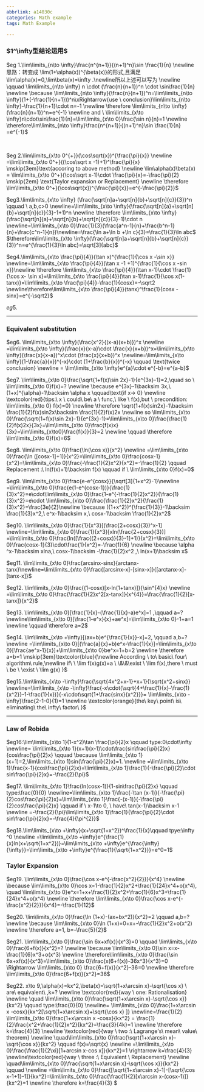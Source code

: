 ```yaml
---
abbrlink: a14030c
categories: Math example
tags: Math Example

---
```

### $1^\infty型结论运用$

$eg 1.\lim\limits_{n\to \infty}\frac{n^{n+1}}{(n+1)^n}\sin \frac{1}{n} 
\newline 思路：转变成 \lim(1+\alpha(x))^{\beta(x)}的形式,且满足\lim\alpha(x)=0,\lim\beta(x)=\infty .\newline所以上述可以写为 \newline  \qquad \lim\limits_{n\to \infty} n \cdot (\frac{n}{n+1})^n \cdot \sin\frac{1}{n} 
\newline \because \lim\limits_{n\to \infty}(\frac{n}{n+1})^n=\lim\limits_{n\to \infty}(1+(-\frac{1}{n+1}))^n\xRightarrow{use \ conclusion}\lim\limits_{n\to \infty}-\frac{1}{n+1}\cdot n=-1 \newline
\therefore \lim\limits_{n\to \infty}(\frac{n}{n+1})^n=e^{-1} 
\newline and \ \lim\limits_{x\to \infty}n\cdot\sin\frac{1}{n}=\lim\limits_{x\to 0}\frac{\sin n}{n}=1 
\newline  \therefore\lim\limits_{n\to \infty}\frac{n^{n+1}}{(n+1)^n}\sin \frac{1}{n} =e^{-1}$

<br>

$eg 2.\lim\limits_{x\to 0^{+}}(\cos\sqrt{x})^{\frac{\pi}{x}}
\newline =\lim\limits_{x\to 0^+}((\cos\sqrt x -1)+1)^\frac{\pi}{x} \mskip{3em}\text{accoring to above method}
\newline \lim\alpha(x)\beta(x) = \lim\limits_{x\to 0^+}(\cos\sqrt x-1)\cdot \frac{\pi}{x}=-\frac{\pi}{2} \mskip{2em} \text{Taylor expansion or Replacement}
\newline \therefore \lim\limits_{x\to 0^+}(\cos\sqrt{x})^{\frac{\pi}{x}}=e^{-\frac{\pi}{2}}$
 
 $eg3.\lim\limits_{x\to \infty} (\frac{\sqrt[n]a+\sqrt[n]{b}+\sqrt[n]{c}}{3})^n \qquad  \ a,b,c>0
 \newline=\lim\limits_{x\to \infty}(\frac{\sqrt[n]{a}+\sqrt[n]{b}+\sqrt[n]{c}}{3}-1+1)^n
 \newline \therefore \lim\limits_{x\to \infty} (\frac{\sqrt[n]{a}+\sqrt[n]{b}+\sqrt[n]{c}}{3}-1)\cdot n
 \newline=\lim\limits_{x\to 0}\frac{1}{3}(\frac{a^n-1}{n}+\frac{b^n-1}{n}+\frac{c^n-1}{n})\newline=\frac{\ln a+\ln b +\ln c}{3}=\frac{1}{3}\ln abc$
 $\therefore\lim\limits_{x\to \infty}(\frac{\sqrt[n]a+\sqrt[n]{b}+\sqrt[n]{c}}{3})^n=e^{\frac{1}{3}\ln abc}=\sqrt[3]{abc}$
   
 $eg4.\lim\limits_{x\to \frac{\pi}{4}}(\tan x)^{\frac{1}{\cos x -\sin x}}
 \newline=\lim\limits_{x\to \frac{\pi}{4}}(\tan x -1 +1)^{\frac{1}{\cos x -sin x}}\newline
 \therefore \lim\limits_{x\to \frac{\pi}{4}}(\tan x-1)\cdot \frac{1}{\cos x- \sin x}=\lim\limits_{x\to \frac{\pi}{4}}(\tan x-1)\frac{1}{\cos x(1-tanx)}=\lim\limits_{x\to \frac{\pi}{4}}-\frac{1}{cosx}=-\sqrt2
 \newline\therefore\lim\limits_{x\to \frac{\pi}{4}}(tanx)^\frac{1}{cosx -sinx}=e^{-\sqrt2}$

$eg5.$

-------
### Equivalent substitution

$eg6. \lim\limits_{x\to \infty}(\frac{x^2}{(x-a)(x+b)})^x
\newline =\lim\limits_{x\to \infty}(\frac{x}{x-a}\cdot \frac{x}{x+b})^x=\lim\limits_{x\to \infty}(\frac{x}{x-a})^x\cdot (\frac{x}{x+b})^x
\newline=\lim\limits_{x\to \infty}(1-\frac{a}{x})^{-x}\cdot (1+\frac{b}{x})^{-x}  \qquad \text{twice conclusion}
\newline = \lim\limits_{x\to \infty}e^{a}\cdot e^{-b}=e^{a-b}$

$eg7. \lim\limits_{x\to 0}\frac{\sqrt{1+f(x)\sin 2x}-1}{e^{3x}-1}=2,\quad so \ \lim\limits_{x\to 0}f(x)=?
\newline  \because e^{3x}-1\backsim 3x,\ (1+x)^{\alpha}-1\backsim \alpha x  \qquad\text{if x-> 0} \newline \textcolor{red}{tips:\ x \ could\ be\ a \ func,\ like \ f(x),but \ precondition:  \lim\limits_{x\to 0} f(x)=0}
\newline \therefore \sqrt{1+f(x)sin2x}-1\backsim \frac{1}{2}f(x)sin2x\backsim \frac{1}{2}f(x)2x
\newline so \lim\limits_{x\to 0}\frac{\sqrt{1+f(x)\sin 2x}-1}{e^{3x}-1}=\lim\limits_{x\to 0}\frac{\frac{1}{2}f(x)2x}{3x}=\lim\limits_{x\to 0}\frac{f(x)x}{3x}=\lim\limits_{x\to0}\frac{f(x)}{3}=2
\newline \qquad \therefore \lim\limits_{x\to 0}f(x)=6$

$eg8. \lim\limits_{x\to 0}\frac{\ln(\cos x)}{x^2} \newline
=\lim\limits_{x\to 0}\frac{\ln ([cosx-1]+1)}{x^2}=\lim\limits_{x\to 0}\frac{cosx-1}{x^2}=\lim\limits_{x\to 0}\frac{-\frac{1}{2}x^2}{x^2}=-\frac{1}{2} \qquad Replacement  :\ ln(f(x)+1)\backsim f(x) \qquad  if \  \lim\limits_{x\to 0}f(x)=0$

$eg9. \lim\limits_{x\to 0}\frac{e-e^{cosx}}{\sqrt[3]{1+x^2}-1}\newline
=\lim\limits_{x\to 0}\frac{e(1-e^{cosx-1})}{\frac{1}{3}x^2}=e\cdot\lim\limits_{x\to 0}\frac{1-e^{-\frac{1}{2}x^2}}{\frac{1}{3}x^2}=e\cdot \lim\limits_{x\to 0}\frac{\frac{1}{2}x^2}{\frac{1}{3}x^2}=\frac{3e}{2}\newline \because ({1+x^2})^{\frac{1}{3}}-1\backsim \frac{1}{3}x^2,\ e^x-1\backsim x,\ cosx-1\backsim \frac{1}{2}x^2$

$eg10. \lim\limits_{x\to 0}\frac{1}{x^3}[(\frac{2+cosx}{3})^x-1]
\newline=\lim\limits_{x\to 0}\frac{1}{x^3}[xln(\frac{2+cosx}{3})] =\lim\limits_{x\to 0}\frac{ln([\frac{(2+cosx)}{3}-1]+1)}{x^2}=\lim\limits_{x\to 0}\frac{cosx-1}{3}\cdot\frac{1}{x^2}=-\frac{1}{6}
\newline \because \alpha ^x-1\backsim xlna,\ cosx-1\backsim -\frac{1}{2}x^2 ,\ ln(x+1)\backsim x$

$eg11. \lim\limits_{x\to 0}\frac{arcsinx-sinx}{arctanx-tanx}\newline=\lim\limits_{x\to 0}\frac{[arcsinx-x]-[sinx-x]}{[arctanx-x]-[tanx-x]}$

$eg12. \lim\limits_{x\to 0}\frac{(1-cosx)[x-ln(1+tanx)]}{\sin^{4}x} \newline
=\lim\limits_{x\to 0}\frac{\frac{1}{2}x^2[x-tanx]}{x^{4}}=\frac{\frac{1}{2}[x-tanx]}{x^2}$

$eg13. \lim\limits_{x\to 0}[\frac{1}{x}-(\frac{1}{x}-a)e^x]=1 ,\qquad a=?
\newline\lim\limits_{x\to 0}[\frac{1-e^x}{x}+ae^x]=\lim\limits_{x\to 0}-1+a=1
\newline \qquad \therefore a=2$

$eg14. \lim\limits_{x\to +\infty}[(ax+b)e^{\frac{1}{x}}-x]=2, \qquad a,b=?
\newline =\lim\limits_{x\to 0}[(\frac{a}{x}+b)e^x-\frac{1}{x}]=\lim\limits_{x\to 0}[\frac{ae^x-1}{x}]+\lim\limits_{x\to 0}be^x=1+b=2
\newline \therefore a=b=1 \mskip{3em}\textcolor{blue}{\newline According \ to\ basic\ four\ algorithm\ rule,\newline if\   \ \lim f(x)g(x)=a  \ \&\&\exist \  \lim f(x),there \ must \ be \ \exist \ \lim g(x)  }$

$eg15.\lim\limits_{x\to -\infty}\frac{\sqrt{4x^2+x-1}+x+1}{\sqrt{x^2+sinx}}
\newline=\lim\limits_{x\to -\infty}\frac{-x\cdot(\sqrt{4+\frac{1}{x}-\frac{1}{x^2}}-1-\frac{1}{x})}{-x\cdot\sqrt{1+\frac{sinx}{x^2}}}=
\lim\limits_{x\to -\infty}\frac{2-1-0}{1}=1
\newline \textcolor{orange}{the\ key\ point\ is\ eliminating\ the\ infty\  factor\ }$

-----
### Law of Robida
$eg16:\lim\limits_{x\to 1}(1-x^2)\tan \frac{\pi}{2}x \qquad type:0\cdot\infty
\newline= \lim\limits_{x\to 1}(x+1)(x-1)\cdot\frac{sin\frac{\pi}{2}x}{cos\frac{\pi}{2}x} \qquad \because \lim\limits_{x\to 1}(x+1)=2,\lim\limits_{x\to 1}sin(\frac{\pi}{2}x)=1.
\newline  =\lim\limits_{x\to 1}\frac{x-1}{cos\frac{\pi}{2}x}=\lim\limits_{x\to 1}\frac{1}{-\frac{\pi}{2}\cdot sin\frac{\pi}{2}x}=-\frac{2}{\pi}$

$eg17. \lim\limits_{x\to 1}\frac{ln(cosx-1)}{1-sin\frac{\pi}{2}x} \qquad type:\frac{0}{0}
\newline=\lim\limits_{x\to 1}\frac{-\tan (x-1)}{-\frac{\pi}{2}cos\frac{\pi}{2}x}=\lim\limits_{x\to 1}\frac{-(x-1)}{-\frac{\pi}{2}cos\frac{\pi}{2}x} \qquad if \ x-1\to  0, \ have\ tan(x-1)\backsim x-1 
\newline =-\frac{2}{\pi}\lim\limits_{x\to 1}\frac{1}{\frac{\pi}{2}\cdot sin\frac{\pi}{2}x}=-\frac{4}{\pi^{2}}$

$eg18.\lim\limits_{x\to +\infty}(x+\sqrt{1+x^2})^\frac{1}{x}\qquad tpye:\infty ^0
\newline =\lim\limits_{x\to +\infty}e^{\frac{1}{x}ln(x+\sqrt{1+x^2})}=\lim\limits_{x\to +\infty}e^{\frac{\infty}{\infty}}=\lim\limits_{x\to +\infty}e^{\frac{1}{\sqrt{1+x^2}}}=e^0=1$

### Taylor Expansion

$eg19. \lim\limits_{x\to 0}\frac{\cos x-e^{-\frac{x^2}{2}}}{x^4}
\newline \because \lim\limits_{x\to 0}\cos x=1-\frac{1}{2}x^2+\frac{1}{24}x^4+o(x^4), \quad \lim\limits_{x\to 0}e^x=1+x+\frac{1}{2}x^2+\frac{1}{6}x^3+\frac{1}{24}x^4+o(x^4)
\newline \therefore \lim\limits_{x\to 0}\frac{\cos x-e^{-\frac{x^2}{2}}}{x^4}=-\frac{1}{12}$

$eg20. \lim\limits_{x\to 0}\frac{\ln (1+x)-(ax+bx^2)}{x^2}=2 \qquad a,b=?
\newline \because \lim\limits_{x\to 0}\ln (1+x)=0+x+-\frac{1}{2}x^2+o(x^2)
\newline \therefore a=1, b=-\frac{5}{2}$

$eg21. \lim\limits_{x\to 0}\frac{\sin 6x+xf(x)}{x^3}=0  \qquad \lim\limits_{x\to 0}\frac{6+f(x)}{x^2}=?
\newline \because \lim\limits_{x\to 0}\sin x=x-\frac{1}{6}x^3+o(x^3)
\newline \therefore\lim\limits_{x\to 0}\frac{\sin 6x+xf(x)}{x^3}=\lim\limits_{x\to 0}\frac{x(6+f(x))-36x^3}{x^3}=0 \Rightarrow  \lim\limits_{x\to 0} \frac{6+f(x)}{x^2}-36=0
\newline \therefore \lim\limits_{x\to 0}\frac{6+f(x)}{x^2}=36$


$eg22. x\to 9,\alpha(x)=kx^2,\beta(x)=\sqrt{1+x\arcsin x}-\sqrt{\cos x} \ are\  equivalent\ ,k=?
\newline \textcolor{red}{way \ one: Rationalisation}
\newline \quad \lim\limits_{x\to 0}\frac{\sqrt{1+x\arcsin x}-\sqrt{\cos x}}{kx^2} \qquad type:\frac{0}{0}
\newline= \lim\limits_{x\to 0}\frac{1+x\arcsin x -cosx}{kx^2[\sqrt{1+x\arcsin x}+\sqrt{\cos x} ]}
\newline=\frac{1}{2}  \lim\limits_{x\to 0}\frac{1+x\arcsin x -cosx}{kx^2} = \frac{1}{2}\frac{x^2+\frac{1}{2}x^2}{kx^2}=\frac{3}{4k}=1
\newline \therefore k=\frac{4}{3}
\newline \textcolor{red}{way \ two :\ Lagrange's\ mean\ value\ theorem}
\newline \quad\lim\limits_{x\to 0}\frac{\sqrt{1+x\arcsin x}-\sqrt{\cos x}}{kx^2} \qquad f(x)=\sqrt{x}
\newline =\lim\limits_{x\to 0}\frac{\frac{1}{2\xi}[1+arcsin x-cos x]}{kx^2}=1 \rightarrow k=\frac{4}{3}
\newline\textcolor{red}{way \ three :\ Equivalent \ Replacement}
\newline \quad\lim\limits_{x\to 0}\frac{\sqrt{1+x\arcsin x}-\sqrt{\cos x}}{kx^2} \qquad 
\newline   =\lim\limits_{x\to 0}\frac{[\sqrt{1+x\arcsin x}-1]-[\sqrt{\cos x-1+1}-1]}{kx^2}=\lim\limits_{x\to 0}\frac{\frac{1}{2}[x\arcsin x-(cosx-1)]}{kx^2}=1
\newline \therefore k=\frac{4}{3}
$

